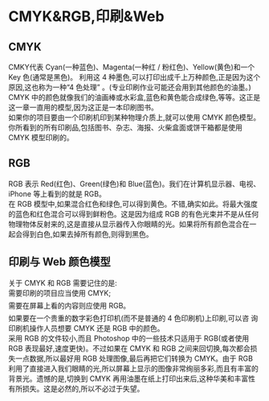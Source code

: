 # CMYK&RGB,印刷&Web

## CMYK 
  CMKY代表 Cyan(一种蓝色)、Magenta(一种红 / 粉红色)、Yellow(黄色)和一个 Key 色(通常是黑色)。 利用这 4 种墨色,可以打印出成千上万种颜色,正是因为这个原因,这也称为一种“4 色处理” 。(专业印刷作业可能还会用到其他颜色的油墨。)                           
  CMYK 中的颜色就像我们的油画棒或水彩盒,蓝色和黄色能合成绿色,等等。这正是这一章一直用的模型,因为这正是一本印刷图书。                           
  如果你的项目要由一个印刷机印到某种物理介质上,就可以使用 CMYK 颜色模型。你所看到的所有印刷品,包括图书、杂志、海报、火柴盒面或饼干箱都是使用CMYK 模型印刷的。                           

## RGB
  RGB 表示 Red(红色)、Green(绿色)和 Blue(蓝色)。我们在计算机显示器、电视、iPhone 等上看到的就是 RGB。                 
  在 RGB 模型中,如果混合红色和绿色,可以得到黄色。不错,确实如此。将最大强度的蓝色和红色混合可以得到鲜粉色。这是因为组成 RGB 的有色光束并不是从任何物理物体反射来的,这是直接从显示器传入你眼睛的光。如果将所有颜色混合在一起会得到白色,如果去掉所有颜色,则得到黑色。                            
## 印刷与 Web 颜色模型
  关于 CMYK 和 RGB 需要记住的是:       
   需要印刷的项目应当使用 CMYK;              
   需要在屏幕上看的内容则应使用 RGB。                  
  如果要在一个贵重的数字彩色打印机(而不是普通的 4 色印刷机)上印刷,可以咨 询印刷机操作人员想要 CMYK 还是 RGB 中的颜色。                
  采用 RGB 的文件较小,而且 Photoshop 中的一些技术只适用于 RGB(或者使用RGB 表现最好,速度更快)。不过如果在 CMYK 和 RGB 之间来回切换,每次都会损失一点数据,所以最好用 RGB 处理图像,最后再把它们转换为 CMYK。由于 RGB 利用了直接进入我们眼睛的光,所以屏幕上显示的图像非常绚丽多彩,而且有丰富的背景光。遗憾的是,切换到 CMYK 再用油墨在纸上打印出来后,这种华美和丰富性有所损失。这是必然的,所以不必过于失望。                               
